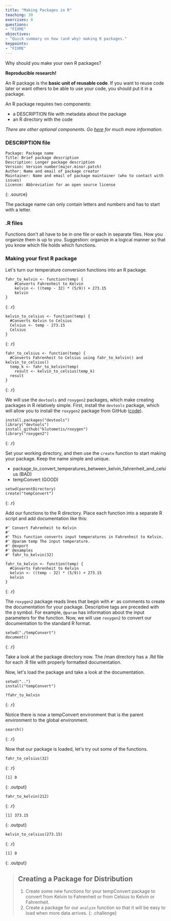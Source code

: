 ```yaml
---
title: "Making Packages in R"
teaching: 30
exercises: 0
questions:
- "FIXME"
objectives:
- "Quick summary on how (and why) making R packages."
keypoints:
- "FIXME"
---
```




Why should you make your own R packages?

**Reproducible research!**

An R package is the **basic unit of reusable code**.
If you want to reuse code later or want others to be able to use your code, you should put it in a package.

An R package requires two components:

*   a DESCRIPTION file with metadata about the package
*   an R directory with the code

*There are other optional components. Go [here][r-package-basics] for much more information.*

[r-package-basics]: http://adv-r.had.co.nz/Package-basics.html

### DESCRIPTION file

~~~
Package: Package name
Title: Brief package description
Description: Longer package description
Version: Version number(major.minor.patch)
Author: Name and email of package creator
Maintainer: Name and email of package maintainer (who to contact with issues)
License: Abbreviation for an open source license
~~~
{: .source}
    
The package name can only contain letters and numbers and has to start with a letter.

### .R files

Functions don't all have to be in one file or each in separate files.
How you organize them is up to you.
Suggestion: organize in a logical manner so that you know which file holds which functions.

### Making your first R package

Let's turn our temperature conversion functions into an R package.


~~~
fahr_to_kelvin <- function(temp) {
    #Converts Fahrenheit to Kelvin
    kelvin <- ((temp - 32) * (5/9)) + 273.15
    kelvin
}
~~~
{: .r}


~~~
kelvin_to_celsius <- function(temp) {
  #Converts Kelvin to Celsius
  Celsius <- temp - 273.15
  Celsius
}
~~~
{: .r}


~~~
fahr_to_celsius <- function(temp) {
  #Converts Fahrenheit to Celsius using fahr_to_kelvin() and kelvin_to_celsius()
  temp_k <- fahr_to_kelvin(temp)
	result <- kelvin_to_celsius(temp_k)
  result
}
~~~
{: .r}

We will use the `devtools` and `roxygen2` packages, which make creating packages in R relatively simple.
First, install the `devtools` package, which will allow you to install the `roxygen2` package from GitHub ([code][]).

[code]: https://github.com/klutometis/roxygen


~~~
install.packages("devtools")
library("devtools")
install_github("klutometis/roxygen")
library("roxygen2")
~~~
{: .r}

Set your working directory, and then use the `create` function to start making your package.
Keep the name simple and unique.
  - package_to_convert_temperatures_between_kelvin_fahrenheit_and_celsius (BAD)
  - tempConvert (GOOD)


~~~
setwd(parentDirectory)
create("tempConvert")
~~~
{: .r}

Add our functions to the R directory.
Place each function into a separate R script and add documentation like this:


~~~
#' Convert Fahrenheit to Kelvin
#'
#' This function converts input temperatures in Fahrenheit to Kelvin.
#' @param temp The input temperature.
#' @export
#' @examples
#' fahr_to_kelvin(32)

fahr_to_kelvin <- function(temp) {
  #Converts Fahrenheit to Kelvin
  kelvin <- ((temp - 32) * (5/9)) + 273.15
  kelvin
}
~~~
{: .r}

The `roxygen2` package reads lines that begin with `#'` as comments to create the documentation for your package.
Descriptive tags are preceded with the `@` symbol. For example, `@param` has information about the input parameters for the function.
Now, we will use `roxygen2` to convert our documentation to the standard R format.


~~~
setwd("./tempConvert")
document()
~~~
{: .r}

Take a look at the package directory now.
The /man directory has a .Rd file for each .R file with properly formatted documentation.

Now, let's load the package and take a look at the documentation.


~~~
setwd("..")
install("tempConvert")

?fahr_to_kelvin
~~~
{: .r}

Notice there is now a tempConvert environment that is the parent environment to the global environment.


~~~
search()
~~~
{: .r}

Now that our package is loaded, let's try out some of the functions.


~~~
fahr_to_celsius(32)
~~~
{: .r}



~~~
[1] 0
~~~
{: .output}



~~~
fahr_to_kelvin(212)
~~~
{: .r}



~~~
[1] 373.15
~~~
{: .output}



~~~
kelvin_to_celsius(273.15)
~~~
{: .r}



~~~
[1] 0
~~~
{: .output}

> ## Creating a Package for Distribution
> 
> 1. Create some new functions for your tempConvert package to convert from Kelvin to Fahrenheit or from Celsius to Kelvin or Fahrenheit.
> 2. Create a package for our `analyze` function so that it will be easy to load when more data arrives.
{: .challenge}
